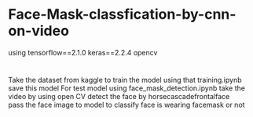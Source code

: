 # Face-Mask-classfication-by-cnn-on-video
using
tensorflow==2.1.0
keras==2.2.4
opencv

#
Take the dataset from kaggle to train the model using that training.ipynb 
save this model 
For test model using face_mask_detection.ipynb  take the video by using open CV detect the face by horsecascadefrontalface  
pass the face image to model to classify face is wearing facemask or not
